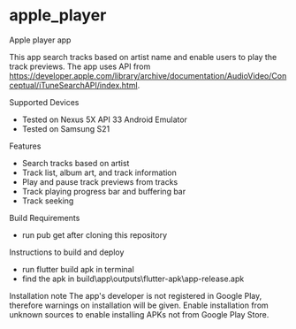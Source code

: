 # apple_player
 Apple player app

This app search tracks based on artist name and enable users to play the track previews.
The app uses API from https://developer.apple.com/library/archive/documentation/AudioVideo/Conceptual/iTuneSearchAPI/index.html.

Supported Devices
- Tested on Nexus 5X API 33 Android Emulator
- Tested on Samsung S21

Features
- Search tracks based on artist
- Track list, album art, and track information
- Play and pause track previews from tracks
- Track playing progress bar and buffering bar
- Track seeking

Build Requirements
- run pub get after cloning this repository

Instructions to build and deploy
- run flutter build apk in terminal
- find the apk in build\app\outputs\flutter-apk\app-release.apk

Installation note
The app's developer is not registered in Google Play, therefore warnings on installation will be given.
Enable installation from unknown sources to enable installing APKs not from Google Play Store.
 